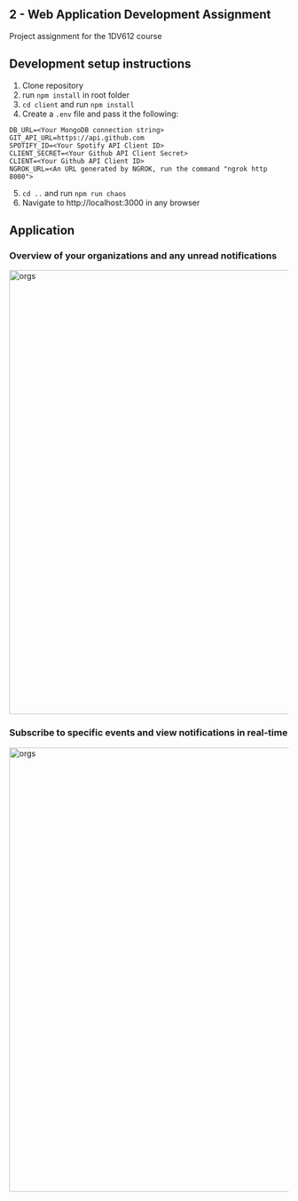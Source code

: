 ## 2 - Web Application Development Assignment

Project assignment for the 1DV612 course

## Development setup instructions
1. Clone repository
2. run `npm install` in root folder
3. `cd client`  and run `npm install`
4. Create a `.env` file and pass it the following:
```
DB_URL=<Your MongoDB connection string>
GIT_API_URL=https://api.github.com
SPOTIFY_ID=<Your Spotify API Client ID>
CLIENT_SECRET=<Your Github API Client Secret>
CLIENT=<Your Github API Client ID>
NGROK_URL=<An URL generated by NGROK, run the command "ngrok http 8000">
```
5. `cd ..` and run `npm run chaos`
6. Navigate to http://localhost:3000 in any browser

## Application

### Overview of your organizations and any unread notifications
<img src="https://i.imgur.com/SifnZW0.png" alt="orgs" width="800px"/>

### Subscribe to specific events and view notifications in real-time
<img src="https://i.imgur.com/4kMRjvZ.png" alt="orgs" width="800px"/>

